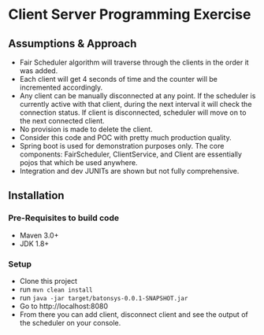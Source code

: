 # Client Server Programming Exercise
## Assumptions & Approach
* Fair Scheduler algorithm will traverse through the clients in the order it was added.
* Each client will get 4 seconds of time and the counter will be incremented accordingly.
* Any client can be manually disconnected at any point. If the scheduler is currently active with that client, during the next interval it will check the connection status. If client is disconnected, scheduler will move on to the next connected client.
* No provision is made to delete the client.
* Consider this code and POC with pretty much production quality.
* Spring boot is used for demonstration purposes only. The core components: FairScheduler, ClientService, and Client are essentially pojos that which be used anywhere.
* Integration and dev JUNITs are shown but not fully comprehensive.


## Installation
### Pre-Requisites to build code
* Maven 3.0+
* JDK 1.8+

### Setup
* Clone this project
* run 
``mvn clean install``
* run ``java -jar target/batonsys-0.0.1-SNAPSHOT.jar``
* Go to http://localhost:8080
* From there you can add client, disconnect client and see the output of the scheduler on your console.
